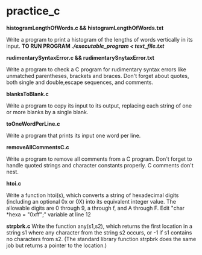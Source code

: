 # practice_c

**histogramLengthOfWords.c && histogramLengthOfWords.txt**

  Write a program to print a histogram of the lengths of words vertically in its input.
  **TO RUN PROGRAM _./executable_program < text_file.txt_**
  
**rudimentarySyntaxError.c && rudimentarySnytaxError.txt**

  Write a program to check a C program for rudimentary syntax errors like unmatched parentheses,
  brackets and braces. Don't forget about quotes, both single and double,escape sequences, and comments.
  
**blanksToBlank.c**

  Write a program to copy its input to its output, replacing each string of one or
  more blanks by a single blank.
  
**toOneWordPerLine.c**

  Write a program that prints its input one word per line.

**removeAllCommentsC.c**

Write a program to remove all comments from a C program. Don't forget to handle quoted strings and character constants properly. C comments don't nest.

**htoi.c**

Write a function htoi(s), which converts a string of hexadecimal digits (including an optional 0x or 0X) into its equivalent integer value.
 The allowable digits are 0 through 9, a through f, and A through F. Edit "char *hexa = "0xff";" variable at line 12

 **strpbrk.c**
 Write the function any(s1,s2), which returns the first location in a string s1 where any character from the string s2 occurs, or -1 if s1 contains no characters from s2. (The standard library function strpbrk does the same job but returns a pointer to the location.)